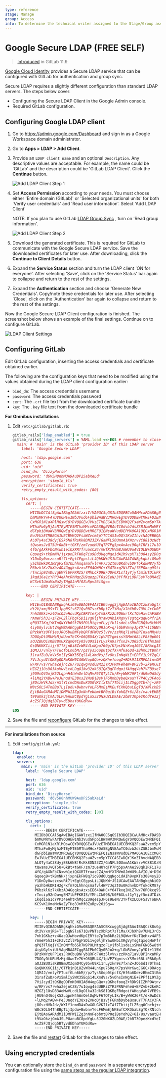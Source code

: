 ```yaml
---
type: reference
stage: Manage
group: Access
info: To determine the technical writer assigned to the Stage/Group associated with this page, see https://about.gitlab.com/handbook/engineering/ux/technical-writing/#assignments
---
```


# Google Secure LDAP **(FREE SELF)**

> [Introduced](https://gitlab.com/gitlab-org/gitlab-foss/-/issues/46391) in GitLab 11.9.

[Google Cloud Identity](https://cloud.google.com/identity/) provides a Secure
LDAP service that can be configured with GitLab for authentication and group sync.

Secure LDAP requires a slightly different configuration than standard LDAP servers.
The steps below cover:

- Configuring the Secure LDAP Client in the Google Admin console.
- Required GitLab configuration.

## Configuring Google LDAP client

1. Go to <https://admin.google.com/Dashboard> and sign in as a Google Workspace domain administrator.

1. Go to **Apps > LDAP > Add Client**.

1. Provide an `LDAP client name` and an optional `Description`. Any descriptive
   values are acceptable. For example, the name could be 'GitLab' and the
   description could be 'GitLab LDAP Client'. Click the **Continue** button.

   ![Add LDAP Client Step 1](img/google_secure_ldap_add_step_1.png)

1. Set **Access Permission** according to your needs. You must choose either
   'Entire domain (GitLab)' or 'Selected organizational units' for both 'Verify user
   credentials' and 'Read user information'. Select 'Add LDAP Client'

   NOTE:
   If you plan to use GitLab [LDAP Group Sync](index.md#group-sync)
   , turn on 'Read group information'.

   ![Add LDAP Client Step 2](img/google_secure_ldap_add_step_2.png)

1. Download the generated certificate. This is required for GitLab to
   communicate with the Google Secure LDAP service. Save the downloaded certificates
   for later use. After downloading, click the **Continue to Client Details** button.

1. Expand the **Service Status** section and turn the LDAP client 'ON for everyone'.
   After selecting 'Save', click on the 'Service Status' bar again to collapse
   and return to the rest of the settings.

1. Expand the **Authentication** section and choose 'Generate New Credentials'.
   Copy/note these credentials for later use. After selecting 'Close', click
   on the 'Authentication' bar again to collapse and return to the rest of the settings.

Now the Google Secure LDAP Client configuration is finished. The screenshot below
shows an example of the final settings. Continue on to configure GitLab.

![LDAP Client Settings](img/google_secure_ldap_client_settings.png)

## Configuring GitLab

Edit GitLab configuration, inserting the access credentials and certificate
obtained earlier.

The following are the configuration keys that need to be modified using the
values obtained during the LDAP client configuration earlier:

- `bind_dn`: The access credentials username
- `password`: The access credentials password
- `cert`: The `.crt` file text from the downloaded certificate bundle
- `key`: The `.key` file text from the downloaded certificate bundle

**For Omnibus installations**

1. Edit `/etc/gitlab/gitlab.rb`:

   ```ruby
   gitlab_rails['ldap_enabled'] = true
   gitlab_rails['ldap_servers'] = YAML.load <<-EOS # remember to close this block with 'EOS' below
     main: # 'main' is the GitLab 'provider ID' of this LDAP server
       label: 'Google Secure LDAP'

       host: 'ldap.google.com'
       port: 636
       uid: 'uid'
       bind_dn: 'DizzyHorse'
       password: 'd6V5H8nhMUW9AuDP25abXeLd'
       encryption: 'simple_tls'
       verify_certificates: true
       retry_empty_result_with_codes: [80]

       tls_options:
         cert: |
           -----BEGIN CERTIFICATE-----
           MIIDbDCCAlSgAwIBAgIGAWlzxiIfMA0GCSqGSIb3DQEBCwUAMHcxFDASBgNVBAoTC0dvb2dsZSBJ
           bmMuMRYwFAYDVQQHEw1Nb3VudGFpbiBWaWV3MRQwEgYDVQQDEwtMREFQIENsaWVudDEPMA0GA1UE
           CxMGR1N1aXRlMQswCQYDVQQGEwJVUzETMBEGA1UECBMKQ2FsaWZvcm5pYTAeFw0xOTAzMTIyMTE5
           MThaFw0yMjAzMTEyMTE5MThaMHcxFDASBgNVBAoTC0dvb2dsZSBJbmMuMRYwFAYDVQQHEw1Nb3Vu
           dGFpbiBWaWV3MRQwEgYDVQQDEwtMREFQIENsaWVudDEPMA0GA1UECxMGR1N1aXRlMQswCQYDVQQG
           EwJVUzETMBEGA1UECBMKQ2FsaWZvcm5pYTCCASIwDQYJKoZIhvcNAQEBBQADggEPADCCAQoCggEB
           ALOTy4aC38dyjESk6N8fRsKk8DN23ZX/GaNFL5OUmmA1KWzrvVC881OzNdtGm3vNOIxr9clteEG/
           tQwsmsJvQT5U+GkBt+tGKF/zm7zueHUYqTP7Pg5pxAnAei90qkIRFi17ulObyRHPYv1BbCt8pxNB
           4fG/gAXkFbCNxwh1eiQXXRTfruasCZ4/mHfX7MVm8JmWU9uAVIOLW+DSWOFhrDQduJdGBXJOyC2r
           Gqoeg9+tkBmNH/jjxpnEkFW8q7io9DdOUqqNgoidA1h9vpKTs3084sy2DOgUvKN9uXWx14uxIyYU
           Y1DnDy0wczcsuRt7l+EgtCEgpsLiLJQbKW+JS1UCAwEAATANBgkqhkiG9w0BAQsFAAOCAQEAf60J
           yazhbHkDKIH2gFxfm7QLhhnqsmafvl4WP7JqZt0u0KdnvbDPfokdkM87yfbKJU1MTI86M36wEC+1
           P6bzklKz7kXbzAD4GggksAzxsEE64OWHC+Y64Tkxq2NiZTw/76POkcg9StiIXjG0ZcebHub9+Ux/
           rTncip92nDuvgEM7lbPFKRIS/YMhLCk09B/U0F6XLsf1yYjyf5miUTDikPkov23b/YGfpc8kh6hq
           1kqdi6a1cYPP34eAhtRhMqcZU9qezpJF6s9EeN/3YFfKzLODFSsVToBRAdZgGHzj//SAtLyQTD4n
           KCSvK1UmaMxNaZyTHg8JnMf0ZuRpv26iSg==
           -----END CERTIFICATE-----

         key: |
           -----BEGIN PRIVATE KEY-----
           MIIEvQIBADANBgkqhkiG9w0BAQEFAASCBKcwggSjAgEAAoIBAQCzk8uGgt/HcoxEpOjfH0bCpPAz
           dt2V/xmjRS+TlJpgNSls671QvPNTszXbRpt7zTiMa/XJbXhBv7UMLJrCb0E+VPhpAbfrRihf85u8
           7nh1GKkz+z4OacQJwHovdKpCERYte7pTm8kRz2L9QWwrfKcTQeHxv4AF5BWwjccIdXokF10U367m
           rAmeP5h31+zFZvCZllPbgFSDi1vg0ljhYaw0HbiXRgVyTsgtqxqqHoPfrZAZjR/448aZxJBVvKu4
           qPQ3TlKqjYKInQNYfb6Sk7N9POLMtgzoFLyjfbl1sdeLsSMmFGNQ5w8tMHM3LLkbe5fhILQhIKbC
           4iyUGylviUtVAgMBAAECggEAIPb0CQy0RJoX+q/lGbRVmnyJpYDf+115WNnl+mrwjdGkeZyqw4v0
           BPzkWYzUFP1esJRO6buBNFybQRFdFW0z5lvVv/zzRKq71aVUBPInxaMRyHuJ8D5lIL8nDtgVOwyE
           7DOGyDtURUMzMjdUwoTe7K+O6QBU4X/1pVPZYgmissYSMmt68LiP8k0p601F4+r5xOi/QEy44aVp
           aOJZBUOisKB8BmUXZqmQ4Cy05vU9Xi1rLyzkn9s7fxnZ+JO6Sd1r0Thm1mE0yuPgxkDBh/b4f3/2
           GsQNKKKCiij/6TfkjnBi8ZvWR44LnKpu760g/K7psVNrKwqJG6C/8RAcgISWQQKBgQDop7BaKGhK
           1QMJJ/vnlyYFTucfGLn6bM//pzTys5Gop0tpcfX/Hf6a6Dd+zBhmC3tBmhr80XOX/PiyAIbc0lOI
           31rafZuD/oVx5mlIySWX35EqS14LXmdVs/5vOhsInNgNiE+EPFf1L9YZgG/zA7OUBmqtTeYIPDVC
           7ViJcydItQKBgQDFmK0H0IA6W4opGQo+zQKhefooqZ+RDk9IIZMPOAtnvOM7y3rSVrfsSjzYVuMS
           w/RP/vs7rwhaZejnCZ8/7uIqwg4sdUBRzZYR3PRNFeheW+BPZvb+2keRCGzOs7xkbF1mu54qtYTa
           HZGZj1OsD83AoMwVLcdLDgO1kw32dkS8IQKBgFRdgoifAHqqVah7VFB9se7Y1tyi5cXWsXI+Wufr
           j9U9nQ4GojK52LqpnH4hWnOelDqMvF6TQTyLIk/B+yWWK26Ft/dk9wDdSdystd8L+dLh4k0Y+Whb
           +lLMq2YABw+PeJUnqdYE38xsZVHoDjBsVjFGRmbDybeQxauYT7PACy3FAoGBAK2+k9bdNQMbXp7I
           j8OszHVkJdz/WXlY1cmdDAxDwXOUGVKIlxTAf7TbiijILZ5gg0Cb+hj+zR9/oI0WXtr+mAv02jWp
           W8cSOLS4TnBBpTLjIpdu+BwbnvYeLF6MmEjNKEufCXKQbaLEgTQ/XNlchBSuzwSIXkbWqdhM1+gx
           EjtBAoGARAdMIiDMPWIIZg3nNnFebbmtBP0qiBsYohQZ+6i/8s/vautEHBEN6Q0brIU/goo+nTHc
           t9VaOkzjCmAJSLPUanuBC8pdYgLu5J20NXUZLD9AE/2bBT3OpezKcdYeI2jqoc1qlWHlNtVtdqQ2
           AcZSFJQjdg5BTyvdEDhaYUKGdRw=
           -----END PRIVATE KEY-----
   EOS
   ```

1. Save the file and [reconfigure](../../restart_gitlab.md#omnibus-gitlab-reconfigure) GitLab for the changes to take effect.

---

**For installations from source**

1. Edit `config/gitlab.yml`:

   ```yaml
   ldap:
     enabled: true
     servers:
       main: # 'main' is the GitLab 'provider ID' of this LDAP server
         label: 'Google Secure LDAP'

         host: 'ldap.google.com'
         port: 636
         uid: 'uid'
         bind_dn: 'DizzyHorse'
         password: 'd6V5H8nhMUW9AuDP25abXeLd'
         encryption: 'simple_tls'
         verify_certificates: true
         retry_empty_result_with_codes: [80]

         tls_options:
           cert: |
             -----BEGIN CERTIFICATE-----
             MIIDbDCCAlSgAwIBAgIGAWlzxiIfMA0GCSqGSIb3DQEBCwUAMHcxFDASBgNVBAoTC0dvb2dsZSBJ
             bmMuMRYwFAYDVQQHEw1Nb3VudGFpbiBWaWV3MRQwEgYDVQQDEwtMREFQIENsaWVudDEPMA0GA1UE
             CxMGR1N1aXRlMQswCQYDVQQGEwJVUzETMBEGA1UECBMKQ2FsaWZvcm5pYTAeFw0xOTAzMTIyMTE5
             MThaFw0yMjAzMTEyMTE5MThaMHcxFDASBgNVBAoTC0dvb2dsZSBJbmMuMRYwFAYDVQQHEw1Nb3Vu
             dGFpbiBWaWV3MRQwEgYDVQQDEwtMREFQIENsaWVudDEPMA0GA1UECxMGR1N1aXRlMQswCQYDVQQG
             EwJVUzETMBEGA1UECBMKQ2FsaWZvcm5pYTCCASIwDQYJKoZIhvcNAQEBBQADggEPADCCAQoCggEB
             ALOTy4aC38dyjESk6N8fRsKk8DN23ZX/GaNFL5OUmmA1KWzrvVC881OzNdtGm3vNOIxr9clteEG/
             tQwsmsJvQT5U+GkBt+tGKF/zm7zueHUYqTP7Pg5pxAnAei90qkIRFi17ulObyRHPYv1BbCt8pxNB
             4fG/gAXkFbCNxwh1eiQXXRTfruasCZ4/mHfX7MVm8JmWU9uAVIOLW+DSWOFhrDQduJdGBXJOyC2r
             Gqoeg9+tkBmNH/jjxpnEkFW8q7io9DdOUqqNgoidA1h9vpKTs3084sy2DOgUvKN9uXWx14uxIyYU
             Y1DnDy0wczcsuRt7l+EgtCEgpsLiLJQbKW+JS1UCAwEAATANBgkqhkiG9w0BAQsFAAOCAQEAf60J
             yazhbHkDKIH2gFxfm7QLhhnqsmafvl4WP7JqZt0u0KdnvbDPfokdkM87yfbKJU1MTI86M36wEC+1
             P6bzklKz7kXbzAD4GggksAzxsEE64OWHC+Y64Tkxq2NiZTw/76POkcg9StiIXjG0ZcebHub9+Ux/
             rTncip92nDuvgEM7lbPFKRIS/YMhLCk09B/U0F6XLsf1yYjyf5miUTDikPkov23b/YGfpc8kh6hq
             1kqdi6a1cYPP34eAhtRhMqcZU9qezpJF6s9EeN/3YFfKzLODFSsVToBRAdZgGHzj//SAtLyQTD4n
             KCSvK1UmaMxNaZyTHg8JnMf0ZuRpv26iSg==
             -----END CERTIFICATE-----

           key: |
             -----BEGIN PRIVATE KEY-----
             MIIEvQIBADANBgkqhkiG9w0BAQEFAASCBKcwggSjAgEAAoIBAQCzk8uGgt/HcoxEpOjfH0bCpPAz
             dt2V/xmjRS+TlJpgNSls671QvPNTszXbRpt7zTiMa/XJbXhBv7UMLJrCb0E+VPhpAbfrRihf85u8
             7nh1GKkz+z4OacQJwHovdKpCERYte7pTm8kRz2L9QWwrfKcTQeHxv4AF5BWwjccIdXokF10U367m
             rAmeP5h31+zFZvCZllPbgFSDi1vg0ljhYaw0HbiXRgVyTsgtqxqqHoPfrZAZjR/448aZxJBVvKu4
             qPQ3TlKqjYKInQNYfb6Sk7N9POLMtgzoFLyjfbl1sdeLsSMmFGNQ5w8tMHM3LLkbe5fhILQhIKbC
             4iyUGylviUtVAgMBAAECggEAIPb0CQy0RJoX+q/lGbRVmnyJpYDf+115WNnl+mrwjdGkeZyqw4v0
             BPzkWYzUFP1esJRO6buBNFybQRFdFW0z5lvVv/zzRKq71aVUBPInxaMRyHuJ8D5lIL8nDtgVOwyE
             7DOGyDtURUMzMjdUwoTe7K+O6QBU4X/1pVPZYgmissYSMmt68LiP8k0p601F4+r5xOi/QEy44aVp
             aOJZBUOisKB8BmUXZqmQ4Cy05vU9Xi1rLyzkn9s7fxnZ+JO6Sd1r0Thm1mE0yuPgxkDBh/b4f3/2
             GsQNKKKCiij/6TfkjnBi8ZvWR44LnKpu760g/K7psVNrKwqJG6C/8RAcgISWQQKBgQDop7BaKGhK
             1QMJJ/vnlyYFTucfGLn6bM//pzTys5Gop0tpcfX/Hf6a6Dd+zBhmC3tBmhr80XOX/PiyAIbc0lOI
             31rafZuD/oVx5mlIySWX35EqS14LXmdVs/5vOhsInNgNiE+EPFf1L9YZgG/zA7OUBmqtTeYIPDVC
             7ViJcydItQKBgQDFmK0H0IA6W4opGQo+zQKhefooqZ+RDk9IIZMPOAtnvOM7y3rSVrfsSjzYVuMS
             w/RP/vs7rwhaZejnCZ8/7uIqwg4sdUBRzZYR3PRNFeheW+BPZvb+2keRCGzOs7xkbF1mu54qtYTa
             HZGZj1OsD83AoMwVLcdLDgO1kw32dkS8IQKBgFRdgoifAHqqVah7VFB9se7Y1tyi5cXWsXI+Wufr
             j9U9nQ4GojK52LqpnH4hWnOelDqMvF6TQTyLIk/B+yWWK26Ft/dk9wDdSdystd8L+dLh4k0Y+Whb
             +lLMq2YABw+PeJUnqdYE38xsZVHoDjBsVjFGRmbDybeQxauYT7PACy3FAoGBAK2+k9bdNQMbXp7I
             j8OszHVkJdz/WXlY1cmdDAxDwXOUGVKIlxTAf7TbiijILZ5gg0Cb+hj+zR9/oI0WXtr+mAv02jWp
             W8cSOLS4TnBBpTLjIpdu+BwbnvYeLF6MmEjNKEufCXKQbaLEgTQ/XNlchBSuzwSIXkbWqdhM1+gx
             EjtBAoGARAdMIiDMPWIIZg3nNnFebbmtBP0qiBsYohQZ+6i/8s/vautEHBEN6Q0brIU/goo+nTHc
             t9VaOkzjCmAJSLPUanuBC8pdYgLu5J20NXUZLD9AE/2bBT3OpezKcdYeI2jqoc1qlWHlNtVtdqQ2
             AcZSFJQjdg5BTyvdEDhaYUKGdRw=
             -----END PRIVATE KEY-----
   ```

1. Save the file and [restart](../../restart_gitlab.md#installations-from-source) GitLab for the changes to take effect.

## Using encrypted credentials

You can optionally store the `bind_dn` and `password` in a separate encrypted configuration file using the
[same steps as the regular LDAP integration](index.md#using-encrypted-credentials).

<!-- ## Troubleshooting

Include any troubleshooting steps that you can foresee. If you know beforehand what issues
one might have when setting this up, or when something is changed, or on upgrading, it's
important to describe those, too. Think of things that may go wrong and include them here.
This is important to minimize requests for support, and to avoid doc comments with
questions that you know someone might ask.

Each scenario can be a third-level heading, e.g. `### Getting error message X`.
If you have none to add when creating a doc, leave this section in place
but commented out to help encourage others to add to it in the future. -->

